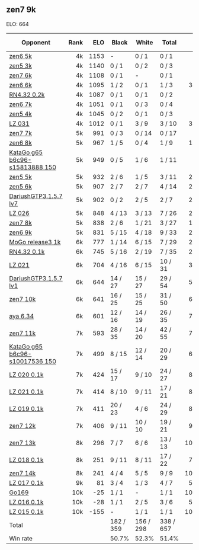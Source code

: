 ## zen7 9k ##

ELO: 664

Opponent | Rank | ELO | Black | White | Total | Win rate
---------|-----:|----:|-------|-------|-------|-------:
[zen6 5k](zen6%205k.md) | 4k | 1153 | - | 0 / 1 | 0 / 1 | 0.0%
[zen5 3k](zen5%203k.md) | 4k | 1140 | 0 / 1 | 0 / 2 | 0 / 3 | 0.0%
[zen7 6k](zen7%206k.md) | 4k | 1108 | 0 / 1 | - | 0 / 1 | 0.0%
[zen6 6k](zen6%206k.md) | 4k | 1095 | 1 / 2 | 0 / 1 | 1 / 3 | 33.3%
[RN4.32 0.2k](RN4.32%200.2k.md) | 4k | 1087 | 0 / 1 | 0 / 1 | 0 / 2 | 0.0%
[zen6 7k](zen6%207k.md) | 4k | 1051 | 0 / 1 | 0 / 3 | 0 / 4 | 0.0%
[zen5 4k](zen5%204k.md) | 4k | 1045 | 0 / 2 | 0 / 1 | 0 / 3 | 0.0%
[LZ 031](LZ%20031.md) | 4k | 1012 | 0 / 1 | 3 / 9 | 3 / 10 | 30.0%
[zen7 7k](zen7%207k.md) | 5k | 991 | 0 / 3 | 0 / 14 | 0 / 17 | 0.0%
[zen6 8k](zen6%208k.md) | 5k | 967 | 1 / 5 | 0 / 4 | 1 / 9 | 11.1%
[KataGo g65 b6c96-s15813888 150](KataGo%20g65%20b6c96-s15813888%20150.md) | 5k | 949 | 0 / 5 | 1 / 6 | 1 / 11 | 9.1%
[zen5 5k](zen5%205k.md) | 5k | 932 | 2 / 6 | 1 / 5 | 3 / 11 | 27.3%
[zen5 6k](zen5%206k.md) | 5k | 907 | 2 / 7 | 2 / 7 | 4 / 14 | 28.6%
[DariushGTP3.1.5.7 lv7](DariushGTP3.1.5.7%20lv7.md) | 5k | 902 | 0 / 2 | 2 / 5 | 2 / 7 | 28.6%
[LZ 026](LZ%20026.md) | 5k | 848 | 4 / 13 | 3 / 13 | 7 / 26 | 26.9%
[zen7 8k](zen7%208k.md) | 5k | 838 | 2 / 6 | 1 / 21 | 3 / 27 | 11.1%
[zen6 9k](zen6%209k.md) | 5k | 831 | 5 / 15 | 4 / 18 | 9 / 33 | 27.3%
[MoGo release3 1k](MoGo%20release3%201k.md) | 6k | 777 | 1 / 14 | 6 / 15 | 7 / 29 | 24.1%
[RN4.32 0.1k](RN4.32%200.1k.md) | 6k | 745 | 5 / 16 | 2 / 19 | 7 / 35 | 20.0%
[LZ 021](LZ%20021.md) | 6k | 704 | 4 / 16 | 6 / 15 | 10 / 31 | 32.3%
[DariushGTP3.1.5.7 lv1](DariushGTP3.1.5.7%20lv1.md) | 6k | 644 | 14 / 27 | 15 / 27 | 29 / 54 | 53.7%
[zen7 10k](zen7%2010k.md) | 6k | 641 | 16 / 25 | 15 / 25 | 31 / 50 | 62.0%
[aya 6.34](aya%206.34.md) | 6k | 601 | 12 / 16 | 14 / 19 | 26 / 35 | 74.3%
[zen7 11k](zen7%2011k.md) | 7k | 593 | 28 / 35 | 14 / 20 | 42 / 55 | 76.4%
[KataGo g65 b6c96-s10017536 150](KataGo%20g65%20b6c96-s10017536%20150.md) | 7k | 499 | 8 / 15 | 12 / 14 | 20 / 29 | 69.0%
[LZ 020 0.1k](LZ%20020%200.1k.md) | 7k | 424 | 15 / 17 | 9 / 10 | 24 / 27 | 88.9%
[LZ 021 0.1k](LZ%20021%200.1k.md) | 7k | 414 | 8 / 10 | 9 / 11 | 17 / 21 | 81.0%
[LZ 019 0.1k](LZ%20019%200.1k.md) | 7k | 411 | 20 / 23 | 4 / 6 | 24 / 29 | 82.8%
[zen7 12k](zen7%2012k.md) | 7k | 406 | 9 / 11 | 10 / 10 | 19 / 21 | 90.5%
[zen7 13k](zen7%2013k.md) | 8k | 296 | 7 / 7 | 6 / 6 | 13 / 13 | 100.0%
[LZ 018 0.1k](LZ%20018%200.1k.md) | 8k | 251 | 9 / 11 | 8 / 11 | 17 / 22 | 77.3%
[zen7 14k](zen7%2014k.md) | 8k | 241 | 4 / 4 | 5 / 5 | 9 / 9 | 100.0%
[LZ 017 0.1k](LZ%20017%200.1k.md) | 9k | 81 | 3 / 4 | 1 / 3 | 4 / 7 | 57.1%
[Go169](Go169.md) | 10k | -25 | 1 / 1 | - | 1 / 1 | 100.0%
[LZ 016 0.1k](LZ%20016%200.1k.md) | 10k | -28 | 1 / 1 | 2 / 5 | 3 / 6 | 50.0%
[LZ 015 0.1k](LZ%20015%200.1k.md) | 10k | -155 | - | 1 / 1 | 1 / 1 | 100.0%
Total | | | 182 / 359 | 156 / 298 | 338 / 657 | 
Win rate| | | 50.7% | 52.3% | 51.4% | 

